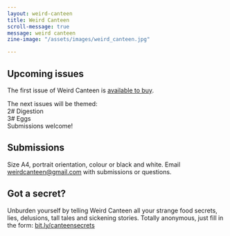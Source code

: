 ```yaml
---
layout: weird-canteen
title: Weird Canteen
scroll-message: true
message: weird canteen
zine-image: "/assets/images/weird_canteen.jpg"

---
```

## Upcoming issues

The first issue of Weird Canteen is [available to buy](https://jadeking.bigcartel.com/product/weird-canteen-issue-1). 

The next issues will be themed:  
2# Digestion  
3# Eggs  
Submissions welcome!

## Submissions

Size A4, portrait orientation, colour or black and white. Email [weirdcanteen@gmail.com](mailto:weirdcanteen@gmail.com) with submissions or questions.

## Got a secret?

Unburden yourself by telling Weird Canteen all your strange food secrets, lies, delusions, tall tales and sickening stories. Totally anonymous, just fill in the form: [bit.ly/canteensecrets](http://www.bit.ly/canteensecrets)